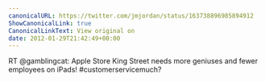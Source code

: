 ```yaml
---
canonicalURL: https://twitter.com/jmjordan/status/163738896985894912
ShowCanonicalLink: true
CanonicalLinkText: View original on
date: 2012-01-29T21:42:49+00:00
---
```

RT @gamblingcat: Apple Store King Street needs more geniuses and fewer employees on iPads! #customerservicemuch?